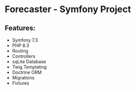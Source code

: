 # Forecaster - Symfony Project

## Features:

- Symfony 7.3
- PHP 8.3
- Routing
- Controllers
- sqLite Database
- Twig Templating
- Doctrine ORM
- Migrations
- Fixtures
